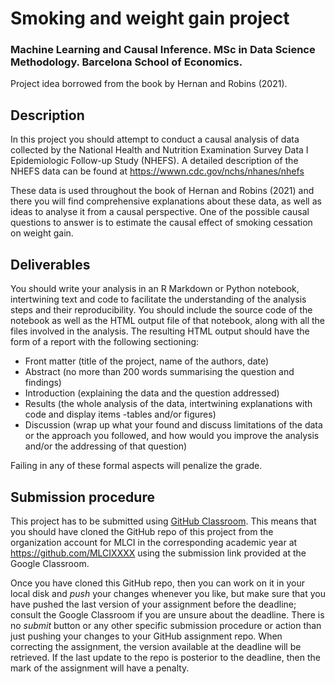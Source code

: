 # Smoking and weight gain project

### Machine Learning and Causal Inference. MSc in Data Science Methodology. Barcelona School of Economics.

Project idea borrowed from the book by Hernan and Robins (2021).

## Description

In this project you should attempt to conduct a causal analysis of
data collected by the National Health and Nutrition Examination Survey
Data I Epidemiologic Follow-up Study (NHEFS). A detailed description
of the NHEFS data can be found at https://wwwn.cdc.gov/nchs/nhanes/nhefs

These data is used throughout the book of Hernan and Robins (2021)
and there you will find comprehensive explanations about these data, as well
as ideas to analyse it from a causal perspective. One of the possible
causal questions to answer is to estimate the causal effect of smoking
cessation on weight gain.

## Deliverables

You should write your analysis in an R Markdown or Python notebook, intertwining
text and code to facilitate the understanding of the analysis steps and their
reproducibility. You should include the source code of the notebook as well as
the HTML output file of that notebook, along with all the files involved in the
analysis. The resulting HTML output should have the form of a report with the
following sectioning:

* Front matter (title of the project, name of the authors, date)
* Abstract (no more than 200 words summarising the question and findings)
* Introduction (explaining the data and the question addressed)
* Results (the whole analysis of the data, intertwining explanations with code
  and display items -tables and/or figures)
* Discussion (wrap up what your found and discuss limitations of the data or
  the approach you followed, and how would you improve the analysis and/or the
  addressing of that question)

Failing in any of these formal aspects will penalize the grade.

## Submission procedure

This project has to be submitted using
[GitHub Classroom](https://classroom.github.com). This
means that you should have cloned the GitHub repo of this project
from the organization account for MLCI in the corresponding academic
year at https://github.com/MLCIXXXX using the submission link
provided at the Google Classroom.

Once you have cloned this GitHub repo, then you can work on it in
your local disk and _push_ your changes whenever you like, but make
sure that you have pushed the last version of your assignment before
the deadline; consult the Google Classroom if you are unsure about
the deadline. There is no _submit_ button or any other specific
submission procedure or action than just pushing your changes to your
GitHub assignment repo. When correcting the assignment, the version
available at the deadline will be retrieved. If the last update to
the repo is posterior to the deadline, then the mark of the
assignment will have a penalty.
